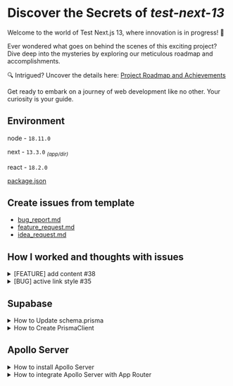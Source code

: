 # Discover the Secrets of _test-next-13_

Welcome to the world of Test Next.js 13, where innovation is in progress! 🚀

Ever wondered what goes on behind the scenes of this exciting project? Dive deep into the mysteries by exploring our meticulous roadmap and accomplishments.

🔍 Intrigued? Uncover the details here: [Project Roadmap and Achievements](https://github.com/wongprom/test-next-13/issues)

Get ready to embark on a journey of web development like no other. Your curiosity is your guide.

## Environment

node - `18.11.0`<p>
next - `13.3.0` <sub>_(app/dir)_</sub><p>
react - `18.2.0`<p>
[package.json](https://github.com/wongprom/test-next-13/blob/main/package.json)

## Create issues from template

- [bug_report.md](https://github.com/wongprom/test-next-13/blob/main/.github/ISSUE_TEMPLATE/bug_report.md)
- [feature_request.md](https://github.com/wongprom/test-next-13/blob/main/.github/ISSUE_TEMPLATE/feature_request.md)
- [idea_request.md](https://github.com/wongprom/test-next-13/blob/main/.github/ISSUE_TEMPLATE/idea_request.md)

## How I worked and thoughts with issues

<details><summary>[FEATURE] add content #38</summary>

<sub><sup>[[FEATURE] add content #38](https://github.com/wongprom/test-next-13/issues/38)</sup></sub>

### The Hilariously Unpredictable Image Monk Gallery

- Inspired by the delightful chaos of the [Masonry Grid](https://masonry.desandro.com/), and a dash of monkey business!

### Elevating the Interactive Image Gallery Game

- I wanted image gallery to be a bit more lively than 'Monk' gallery. That's why text magically appears when you hover over the images!

</details>

<details><summary>[BUG] active link style #35</summary>

<sub><sup>[[BUG] active link style #35](https://github.com/wongprom/test-next-13/issues/35)</sup></sub>

### The Fantastic Journey to Cleaner Code! 🧹

- Behold the creation of a superhero component that parent components can now effortlessly map out! Adding new links and routes? Piece of cake! 🍰

### Sprucing Up with Style! 💃

- When it comes to those delightful sublinks emerging from `/about`, we're giving the page a makeover that's cleaner than a freshly laundered superhero cape. What does that mean? We're keeping it as simple as a sidekick's sidekick until we've decided on our grand style and layout reveal! Stay tuned for the fashion show!
</details>

<p>
<p>

## Supabase

<details><summary>How to Update schema.prisma</summary>

After making changes/update schema.prisma
ex,

```prisma
model Quote {
  id        String   @id @default(uuid())
  title     String
  image     String?
  createdAt DateTime @default(now())
  updatedAt DateTime @updatedAt
  owner     Owner[]
}

model Owner {
  id           String      @id @default(uuid())
  name         String
  Quote        Quote?      @relation(fields: [quoteId], references: [id])
  quoteId      String?
  LifeLesson   LifeLesson? @relation(fields: [lifeLessonId], references: [id])
  lifeLessonId String?
}
```

type in terminal and push to supabase to sync new schema

```bash
npx prisma db push
```

DONE! 👍

</details>
<details><summary>How to Create PrismaClient</summary>

<sub><sup>[https://www.prisma.io/docs/guides/other/troubleshooting-orm/help-articles/nextjs-prisma-client-dev-practices](https://www.prisma.io/docs/guides/other/troubleshooting-orm/help-articles/nextjs-prisma-client-dev-practices)</sup></sub>

Add below snippet in file `/app/prisma/db.ts` file

```js
import { PrismaClient } from '@prisma/client'

const prismaClientSingleton = () => {
  return new PrismaClient()
}

declare global {
  var prisma: undefined | ReturnType<typeof prismaClientSingleton>
}

const prisma = globalThis.prisma ?? prismaClientSingleton()

export default prisma

if (process.env.NODE_ENV !== 'production') globalThis.prisma = prisma
```

</details>

## Apollo Server

<details><summary>How to install Apollo Server</summary>

<sub><sup>[https://www.apollographql.com/docs/apollo-server/getting-started](https://www.apollographql.com/docs/apollo-server/getting-started)</sup></sub>

```js
npm install @apollo/server graphql
```

</details>
<details><summary>How to integrate Apollo Server with App Router</summary>

<sub><sup>[https://github.com/apollo-server-integrations/apollo-server-integration-next](https://github.com/apollo-server-integrations/apollo-server-integration-next)</sup></sub>

Add below snippet in `app/api/graphql/route.ts` file.<p>

```js
import { startServerAndCreateNextHandler } from '@as-integrations/next';
import { ApolloServer } from '@apollo/server';
// import { gql } from 'graphql-tag';

const resolvers = {
  Query: {
    hello: () => 'world',
  },
};

// const typeDefs = gql`
//   type Query {
//     hello: String
//   }
// `;

const typeDefs = `#graphql
  type Query {
    hello: String
  }
`;

const server = new ApolloServer({
  resolvers,
  typeDefs,
});

const handler = startServerAndCreateNextHandler(server);

export { handler as GET, handler as POST };
```

install missing dependencies

```
npm i @as-integrations/next
```

You can access server on `localhost:3000/api/graphql`

</details>

